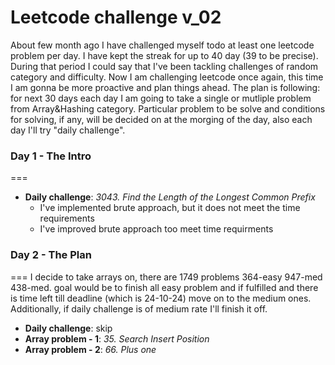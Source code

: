 # Leetcode challenge v_02

About few month ago I have challenged myself todo at least one leetcode problem per day. I have kept the streak for up to 40 day (39 to be precise). During that period I could say that I've been tackling challenges of random category and difficulty. Now I am challenging leetcode once again, this time I am gonna be more proactive and plan things ahead. The plan is following: for next 30 days each day I am going to take a single or mutliple problem from Array&Hashing category. Particular problem to be solve and conditions for solving, if any, will be decided on at the morging of the day, also each day I'll try "daily challenge".

### Day 1 - The Intro

===

- **Daily challenge**: _3043. Find the Length of the Longest Common Prefix_
  - I've implemented brute approach, but it does not meet the time requirements
  - I've improved brute approach too meet time requirments

### Day 2 - The Plan

===
I decide to take arrays on, there are 1749 problems 364-easy 947-med 438-med. goal would be to finish all easy problem and if fulfilled and there is time left till deadline (which is 24-10-24) move on to the medium ones. Additionally, if daily challenge is of medium rate I'll finish it off.

- **Daily challenge**: skip
- **Array problem - 1**: _35. Search Insert Position_
- **Array problem - 2**: _66. Plus one_
